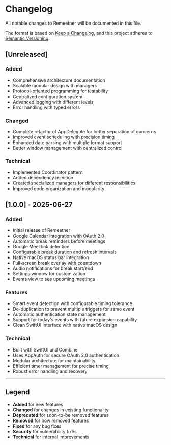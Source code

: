 # Changelog

All notable changes to Remeetner will be documented in this file.

The format is based on [Keep a Changelog](https://keepachangelog.com/en/1.0.0/),
and this project adheres to [Semantic Versioning](https://semver.org/spec/v2.0.0.html).

## [Unreleased]

### Added
- Comprehensive architecture documentation
- Scalable modular design with managers
- Protocol-oriented programming for testability
- Centralized configuration system
- Advanced logging with different levels
- Error handling with typed errors

### Changed
- Complete refactor of AppDelegate for better separation of concerns
- Improved event scheduling with precision timing
- Enhanced date parsing with multiple format support
- Better window management with centralized control

### Technical
- Implemented Coordinator pattern
- Added dependency injection
- Created specialized managers for different responsibilities
- Improved code organization and modularity

## [1.0.0] - 2025-06-27

### Added
- Initial release of Remeetner
- Google Calendar integration with OAuth 2.0
- Automatic break reminders before meetings
- Google Meet link detection
- Configurable break duration and refresh intervals
- Native macOS status bar integration
- Full-screen break overlay with countdown
- Audio notifications for break start/end
- Settings window for customization
- Events view to see upcoming meetings

### Features
- Smart event detection with configurable timing tolerance
- De-duplication to prevent multiple triggers for same event
- Automatic authentication state management
- Support for today's events with future expansion capability
- Clean SwiftUI interface with native macOS design

### Technical
- Built with SwiftUI and Combine
- Uses AppAuth for secure OAuth 2.0 authentication
- Modular architecture for maintainability
- Efficient timer management for precise timing
- Robust error handling and recovery

---

## Legend

- **Added** for new features
- **Changed** for changes in existing functionality
- **Deprecated** for soon-to-be removed features
- **Removed** for now removed features
- **Fixed** for any bug fixes
- **Security** for vulnerability fixes
- **Technical** for internal improvements
